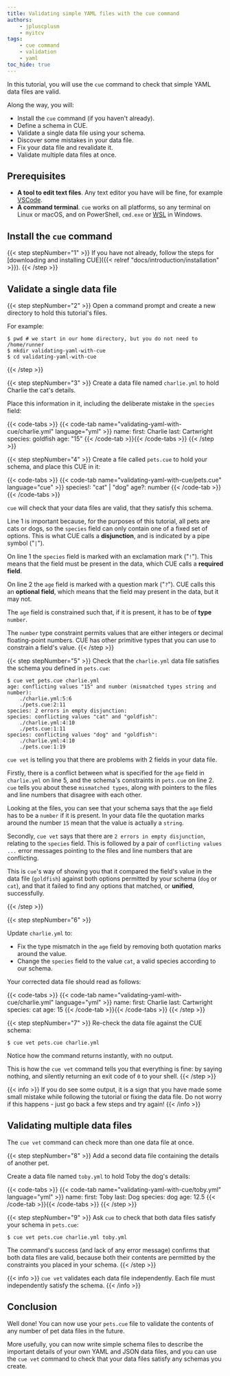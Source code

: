 ```yaml
---
title: Validating simple YAML files with the cue command
authors:
    - jpluscplusm
    - myitcv
tags:
    - cue command
    - validation
    - yaml
toc_hide: true
---
```


In this tutorial, you will use the `cue` command to check that simple YAML data
files are valid.

Along the way, you will:

- Install the `cue` command (if you haven't already).
- Define a schema in CUE.
- Validate a single data file using your schema.
- Discover some mistakes in your data file.
- Fix your data file and revalidate it.
- Validate multiple data files at once.

## Prerequisites

- **A tool to edit text files**. Any text editor you have will be fine, for
  example [VSCode](https://code.visualstudio.com/).
- **A command terminal**. `cue` works on all platforms, so any terminal on Linux
  or macOS, and on PowerShell, `cmd.exe` or
  [WSL](https://learn.microsoft.com/en-us/windows/wsl/install) in Windows.

<!--

FIXME: explicitly call out Windows as supported? Or don't mention any OSes at all?
Call out only-tested-on-Linuxness?

-->

## Install the `cue` command

{{< step stepNumber="1" >}}
If you have not already, follow the steps for
[downloading and installing CUE]({{< relref "docs/introduction/installation" >}}).
{{< /step >}}

## Validate a single data file

{{< step stepNumber="2" >}}
Open a command prompt and create a new directory to hold this tutorial's files.

For example:

```text { title="TERMINAL" codeToCopy="cHdkICMgd2Ugc3RhcnQgaW4gb3VyIGhvbWUgZGlyZWN0b3J5LCBidXQgeW91IGRvIG5vdCBuZWVkIHRvCm1rZGlyIHZhbGlkYXRpbmcteWFtbC13aXRoLWN1ZQpjZCB2YWxpZGF0aW5nLXlhbWwtd2l0aC1jdWU=" }
$ pwd # we start in our home directory, but you do not need to
/home/runner
$ mkdir validating-yaml-with-cue
$ cd validating-yaml-with-cue
```
{{< /step >}}

{{< step stepNumber="3" >}}
Create a data file named `charlie.yml` to hold Charlie the cat's details.

Place this information in it, including the deliberate mistake in the `species`
field:

{{< code-tabs >}}
{{< code-tab name="validating-yaml-with-cue/charlie.yml" language="yml" >}}
name:
  first: Charlie
  last:  Cartwright
species: goldfish
age: "15"
{{< /code-tab >}}{{< /code-tabs >}}
{{< /step >}}

{{< step stepNumber="4" >}}
Create a file called `pets.cue` to hold your schema, and place this CUE in it:

{{< code-tabs >}}
{{< code-tab name="validating-yaml-with-cue/pets.cue" language="cue" >}}
species!: "cat" | "dog"
age?:     number
{{< /code-tab >}}{{< /code-tabs >}}

`cue` will check that your data files are valid, that they satisfy this schema.

Line 1 is important because, for the purposes of this tutorial, all pets are
cats or dogs, so the `species` field can only contain one of a fixed set of
options.  This is what CUE calls a **disjunction**, and is indicated by a pipe
symbol ("`|`").

On line 1 the `species` field is marked with an exclamation mark ("`!`"). This
means that the field must be present in the data, which CUE calls a **required
field**.

On line 2 the `age` field is marked with a question mark ("`?`"). CUE calls
this an **optional field**, which means that the field may present in the data,
but it may not.

The `age` field is constrained such that, if it is present, it has to be of
**type** `number`.

The `number` type constraint permits values that are either integers or decimal
floating-point numbers. CUE has other primitive types that you can use to
constrain a field's value.
{{< /step >}}

{{< step stepNumber="5" >}}
Check that the `charlie.yml` data file satisfies the schema you defined in
`pets.cue`:

```text { title="TERMINAL" codeToCopy="Y3VlIHZldCBwZXRzLmN1ZSBjaGFybGllLnltbA==" }
$ cue vet pets.cue charlie.yml
age: conflicting values "15" and number (mismatched types string and number):
    ./charlie.yml:5:6
    ./pets.cue:2:11
species: 2 errors in empty disjunction:
species: conflicting values "cat" and "goldfish":
    ./charlie.yml:4:10
    ./pets.cue:1:11
species: conflicting values "dog" and "goldfish":
    ./charlie.yml:4:10
    ./pets.cue:1:19
```

`cue vet` is telling you that there are problems with 2 fields in your data
file.

Firstly, there is a conflict between what is specified for the `age` field in
`charlie.yml` on line 5, and the schema's constraints in `pets.cue` on line 2.
`cue` tells you about these `mismatched types`, along with pointers to the
files and line numbers that disagree with each other.

Looking at the files, you can see that your schema says that the `age` field
has to be a `number` if it is present. In your data file the quotation marks
around the number `15` mean that the value is actually a `string`.

Secondly, `cue vet` says that there are `2 errors in empty disjunction`,
relating to the `species` field. This is followed by a pair of `conflicting
values ...` error messages pointing to the files and line numbers that are
conflicting.

This is `cue`'s way of showing you that it compared the field's value in the
data file (`goldfish`) against both options permitted by your schema (`dog` or
`cat`), and that it failed to find any options that matched, or **unified**,
successfully.

{{< /step >}}

{{< step stepNumber="6" >}}

Update `charlie.yml` to:

* Fix the type mismatch in the `age` field by removing both quotation marks
  around the value.
* Change the `species` field to the value `cat`, a valid species according to
  our schema.

Your corrected data file should read as follows:

{{< code-tabs >}}
{{< code-tab name="validating-yaml-with-cue/charlie.yml" language="yml" >}}
name:
  first: Charlie
  last:  Cartwright
species: cat
age: 15
{{< /code-tab >}}{{< /code-tabs >}}
{{< /step >}}

{{< step stepNumber="7" >}}
Re-check the data file against the CUE schema:

```text { title="TERMINAL" codeToCopy="Y3VlIHZldCBwZXRzLmN1ZSBjaGFybGllLnltbA==" }
$ cue vet pets.cue charlie.yml
```

Notice how the command returns instantly, with no output.

This is how the `cue vet` command tells you that everything is fine: by saying
nothing, and silently returning an exit code of `0` to your shell.
{{< /step >}}

{{< info >}}
If you do see some output, it is a sign that you have made some small mistake
while following the tutorial or fixing the data file.
Do not worry if this happens - just go back a few steps and try again!
{{< /info >}}

## Validating multiple data files

The `cue vet` command can check more than one data file at once.

{{< step stepNumber="8" >}}
Add a second data file containing the details of another pet.

Create a data file named `toby.yml` to hold Toby the dog's details:

{{< code-tabs >}}
{{< code-tab name="validating-yaml-with-cue/toby.yml" language="yml" >}}
name:
  first: Toby
  last: Dog
species: dog
age: 12.5
{{< /code-tab >}}{{< /code-tabs >}}
{{< /step >}}

{{< step stepNumber="9" >}}
Ask `cue` to check that both data files satisfy your schema in `pets.cue`:

```text { title="TERMINAL" codeToCopy="Y3VlIHZldCBwZXRzLmN1ZSBjaGFybGllLnltbCB0b2J5LnltbA==" }
$ cue vet pets.cue charlie.yml toby.yml
```

The command's success (and lack of any error message) confirms that both data
files are valid, because both their contents are permitted by the constraints
you placed in your schema.
{{< /step >}}

{{< info >}}
`cue vet` validates each data file independently. Each file must independently
satisfy the schema.
{{< /info >}}


## Conclusion

Well done! You can now use your `pets.cue` file to validate the contents of
any number of pet data files in the future.

More usefully, you can now write simple schema files to describe the important
details of your own YAML and JSON data files, and you can use the `cue vet`
command to check that your data files satisfy any schemas you create.

<!--

FIXME: tidy up these next steps and links

There's more to discover about how CUE can help you validate different kinds
of data values.
See the "Next steps" section for links to tutorials that explore this
in more detail.

## Next steps

- To disover how to write more complex and nuanced schemas, follow the next
  tutorial in this series: FIXME ref/title/etc
- FIXME: Pointers to other tutorial(s)
- You used these CUE language features in this tutorial. Read about them in the CUE language guide:
  - [**Merging**]({{</* ref
    "docs/language-guide/data/organizing-configuration#merging" */>}}) is how CUE
    deals with repeated statements of the same data, spread across different locations.
    FIXME: not unification? Is this a good LG page to point towards, here?
  - [**Disjunctions**]({{</* ref "docs/language-guide/schemas-and-validation/disjunctions" */>}})
    allowed you to list different options that a field's values are allowed to contain.
  - Required and Optional fields are both examples of CUE's
    [**Field Constraints**]({{</* ref "docs/language-guide/schemas-and-validation/field-constraints" */>}}).
  - CUE has several primitive
    [**Types**]({{</* ref "docs/language-guide/data" */>}}) that you can use as
    [**Type Constraints**]({{</* ref "docs/language-guide/schemas-and-validation/types" */>}}).

-->
